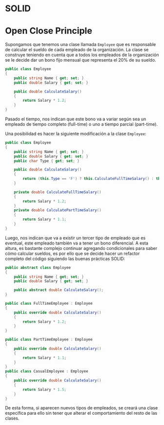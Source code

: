 # SOLID

# Open Close Principle

Supongamos que tenemos una clase llamada `Employee` que es responsable de calcular el sueldo de cada empleado de la organización. La clase se construye teniendo en cuenta que a todos los empleados de la organización se le decide dar un bono fijo mensual que representa el 20% de su sueldo.

```csharp
public class Employee
{
    public string Name { get; set; }
    public double Salary { get; set; }

    public double CalculateSalary()
    {
        return Salary * 1.2;
    }
}
```

Pasado el tiempo, nos indican que este bono va a variar según sea un empleado de tiempo completo (full-time) o uno a tiempo parcial (part-time).

Una posibilidad es hacer la siguiente modificación a la clase `Employee`:

```csharp
public class Employee
{
    public string Name { get; set; }
    public double Salary { get; set; }
    public char Type { get; set; }

    public double CalculateSalary()
    {
        return (this.Type == 'F') ? this.CalculateFullTimeSalary() : this.CalculatePartTimeSalary();
    }

    private double CalculateFullTimeSalary()
    {
        return Salary * 1.2;
    }
    private double CalculatePartTimeSalary()
    {
        return Salary * 1.1;
    }
}
```

Luego, nos indican que va a existir un tercer tipo de empleado que es eventual, este empleado también va a tener un bono diferencial.
A esta altura, es bastante complejo continuar agregando condicionales para saber cómo calcular sueldos, es por ello que se decide hacer un refactor completo del código siguiendo las buenas prácticas SOLID:

```csharp
public abstract class Employee
{
    public string Name { get; set; }
    public double Salary { get; set; }

    public abstract double CalculateSalary();
}

public class FullTimeEmployee : Employee
{
    public override double CalculateSalary()
    {
        return Salary * 1.2;
    }
}

public class PartTimeEmployee : Employee
{
    public override double CalculateSalary()
    {
        return Salary * 1.1;
    }
}
public class CasualEmployee : Employee
{
    public override double CalculateSalary()
    {
        return Salary * 1.5;
    }
}
```

De esta forma, si aparecen nuevos tipos de empleados, se creará una clase específica para ello sin tener que alterar el comportamiento del resto de las clases.
